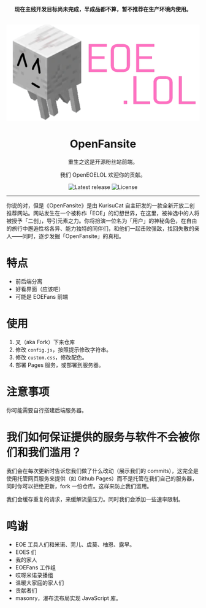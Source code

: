 <div align="center">
<strong>现在主线开发目标尚未完成，半成品都不算，暂不推荐在生产环境内使用。</strong>
<br><br>

![图标](./src/EOELOL.png)

# OpenFansite

重生之这是开源粉丝站前端。

我们 OpenEOELOL 欢迎你的贡献。

![Latest release](https://img.shields.io/github/v/tag/OpenEOELOL/OpenFansitePRO?label=version)
![License](https://img.shields.io/github/license/OpenEOELOL/OpenFansitePRO)
</div>

---

你说的对，但是《OpenFansite》是由 KurisuCat 自主研发的一款全新开放二创推荐网站。网站发生在一个被称作「EOE」的幻想世界，在这里，被神选中的人将被授予「二创」，导引元素之力‌​​​‌‌‌‌‌‌‌‌​​‌‌​‌‌‌​‌​。你将扮演一位名为「用户」的神秘角色，在自由的旅行中邂逅性格各异、能力独特的同伴们，和他们一起击败强敌，找回失散的亲人——同时，逐步发掘「OpenFansite」的真相。

# 特点

- 前后端分离
- 好看界面（应该吧）
- 可能是 EOEFans 前端

# 使用

1. 叉（aka Fork）下来仓库
2. 修改 `config.js`，按照提示修改字符串。
3. 修改 `custom.css`，修改配色。
4. 部署 Pages 服务，或部署到服务器。

# 注意事项

你可能需要自行搭建后端服务器。

# 我们如何保证提供的服务与软件不会被你们和我们滥用？

我们会在每次更新时告诉您我们做了什么改动（展示我们的 commits），这完全是使用托管网页服务来提供（如 Github Pages）而不是托管在我们自己的服务器，同时你可以拒绝更新，fork 一份仓库。这样来防止我们滥用。
<!-- 听到了吗 XiaoMiku01 技术不是让你这样用的 -->
我们会缓存重复的请求，来缓解流量压力。同时我们会添加一些速率限制。

# 鸣谢

- EOE 工具人们和米诺、莞儿、虞莫、柚恩、露早。
- EOES 们
- 我的家人
- EOEFans 工作组
- 哎呀米诺录播组
- 温暖大家庭的家人们
- 贡献者们
- masonry，瀑布流布局实现 JavaScript 库。
